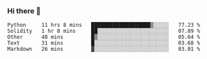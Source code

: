 ### Hi there 👋


<!--START_SECTION:waka-->
```text
Python     11 hrs 8 mins   ███████████████████▒░░░░░   77.23 % 
Solidity   1 hr 8 mins     ██░░░░░░░░░░░░░░░░░░░░░░░   07.89 % 
Other      48 mins         █▒░░░░░░░░░░░░░░░░░░░░░░░   05.64 % 
Text       31 mins         █░░░░░░░░░░░░░░░░░░░░░░░░   03.68 % 
Markdown   26 mins         ▓░░░░░░░░░░░░░░░░░░░░░░░░   03.01 % 
```
<!--END_SECTION:waka-->
<!--
**jimtje/jimtje** is a ✨ _special_ ✨ repository because its `README.md` (this file) appears on your GitHub profile.


Here are some ideas to get you started:

- 🔭 I’m currently working on ...
- 🌱 I’m currently learning ...
- 👯 I’m looking to collaborate on ...
- 🤔 I’m looking for help with ...
- 💬 Ask me about ...
- 📫 How to reach me: ...
- 😄 Pronouns: ...
- ⚡ Fun fact: ...
-->
